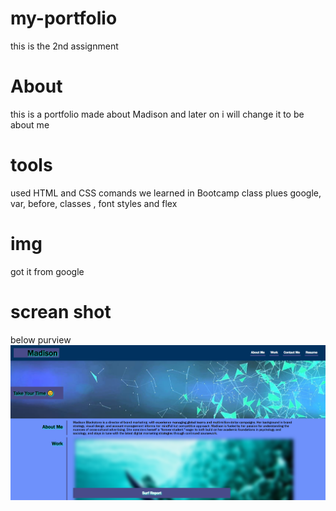 # my-portfolio
this is the 2nd assignment

# About
this is a portfolio made about Madison and later on i will change it to be about me 

# tools
used HTML and CSS comands we learned in Bootcamp class plues google, var, before, classes , font styles and flex 

# img 
got it from google 

# screan shot 
below purview
![Screenshot](./assets/img/readme.PNG)



